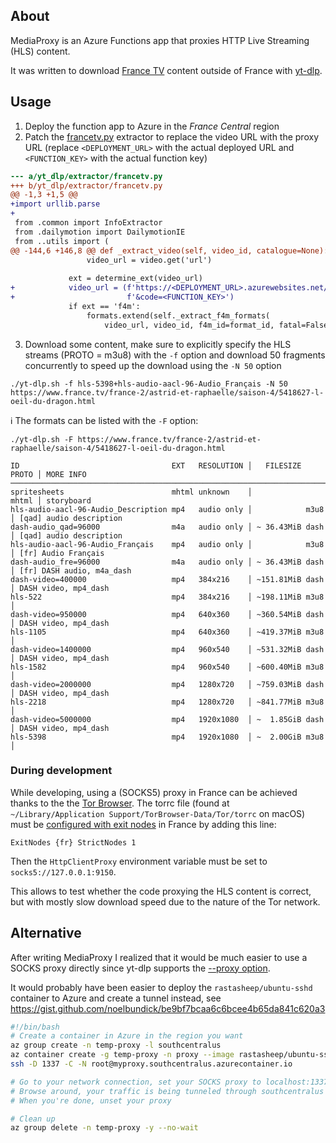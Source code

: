 ## About

MediaProxy is an Azure Functions app that proxies HTTP Live Streaming (HLS) content.

It was written to download [France TV](https://www.france.tv) content outside of France with [yt-dlp](https://github.com/yt-dlp/yt-dlp).

## Usage

1. Deploy the function app to Azure in the *France Central* region
2. Patch the [francetv.py](https://github.com/yt-dlp/yt-dlp/blob/e3ce2b385ec1f03fac9d4210c57fda77134495fc/yt_dlp/extractor/francetv.py) extractor to replace the video URL with the proxy URL (replace `<DEPLOYMENT_URL>` with the actual deployed URL and `<FUNCTION_KEY>` with the actual function key)

```diff
--- a/yt_dlp/extractor/francetv.py
+++ b/yt_dlp/extractor/francetv.py
@@ -1,3 +1,5 @@
+import urllib.parse
+
 from .common import InfoExtractor
 from .dailymotion import DailymotionIE
 from ..utils import (
@@ -144,6 +146,8 @@ def _extract_video(self, video_id, catalogue=None):
                 video_url = video.get('url')
 
             ext = determine_ext(video_url)
+            video_url = (f'https://<DEPLOYMENT_URL>.azurewebsites.net/?url={urllib.parse.quote(video_url)}'
+                         f'&code=<FUNCTION_KEY>')
             if ext == 'f4m':
                 formats.extend(self._extract_f4m_formats(
                     video_url, video_id, f4m_id=format_id, fatal=False))
```

3. Download some content, make sure to explicitly specify the HLS streams (PROTO = m3u8) with the `-f` option and download 50 fragments concurrently to speed up the download using the `-N 50` option

```
./yt-dlp.sh -f hls-5398+hls-audio-aacl-96-Audio_Français -N 50 https://www.france.tv/france-2/astrid-et-raphaelle/saison-4/5418627-l-oeil-du-dragon.html
```

ℹ️ The formats can be listed with the `-F` option:

```
./yt-dlp.sh -F https://www.france.tv/france-2/astrid-et-raphaelle/saison-4/5418627-l-oeil-du-dragon.html
```

```
ID                                  EXT   RESOLUTION │   FILESIZE PROTO │ MORE INFO
───────────────────────────────────────────────────────────────────────────────────────────────────
spritesheets                        mhtml unknown    │            mhtml │ storyboard
hls-audio-aacl-96-Audio_Description mp4   audio only │            m3u8  │ [qad] audio description
dash-audio_qad=96000                m4a   audio only │ ~ 36.43MiB dash  │ [qad] audio description
hls-audio-aacl-96-Audio_Français    mp4   audio only │            m3u8  │ [fr] Audio Français
dash-audio_fre=96000                m4a   audio only │ ~ 36.43MiB dash  │ [fr] DASH audio, m4a_dash
dash-video=400000                   mp4   384x216    │ ~151.81MiB dash  │ DASH video, mp4_dash
hls-522                             mp4   384x216    │ ~198.11MiB m3u8  │
dash-video=950000                   mp4   640x360    │ ~360.54MiB dash  │ DASH video, mp4_dash
hls-1105                            mp4   640x360    │ ~419.37MiB m3u8  │
dash-video=1400000                  mp4   960x540    │ ~531.32MiB dash  │ DASH video, mp4_dash
hls-1582                            mp4   960x540    │ ~600.40MiB m3u8  │
dash-video=2000000                  mp4   1280x720   │ ~759.03MiB dash  │ DASH video, mp4_dash
hls-2218                            mp4   1280x720   │ ~841.77MiB m3u8  │
dash-video=5000000                  mp4   1920x1080  │ ~  1.85GiB dash  │ DASH video, mp4_dash
hls-5398                            mp4   1920x1080  │ ~  2.00GiB m3u8  │
```

### During development

While developing, using a (SOCKS5) proxy in France can be achieved thanks to the the [Tor Browser](https://www.torproject.org/download/). The torrc file (found at `~/Library/Application Support/TorBrowser-Data/Tor/torrc` on macOS) must be [configured with exit nodes](https://www.optimizationcore.com/security/set-tor-exit-node-tor-browser-country-code-specific-node/) in France by adding this line:

```
ExitNodes {fr} StrictNodes 1
```

Then the `HttpClientProxy` environment variable must be set to `socks5://127.0.0.1:9150`.

This allows to test whether the code proxying the HLS content is correct, but with mostly slow download speed due to the nature of the Tor network.

## Alternative

After writing MediaProxy I realized that it would be much easier to use a SOCKS proxy directly since yt-dlp supports the [--proxy option](https://github.com/yt-dlp/yt-dlp/?tab=readme-ov-file#network-options).

It would probably have been easier to deploy the `rastasheep/ubuntu-sshd` container to Azure and create a tunnel instead, see https://gist.github.com/noelbundick/be9bf7bcaa6c6bcee4b65da841c620a3

```sh
#!/bin/bash
# Create a container in Azure in the region you want
az group create -n temp-proxy -l southcentralus
az container create -g temp-proxy -n proxy --image rastasheep/ubuntu-sshd --ip-address Public --ports 22 --dns-name-label myproxy
ssh -D 1337 -C -N root@myproxy.southcentralus.azurecontainer.io

# Go to your network connection, set your SOCKS proxy to localhost:1337
# Browse around, your traffic is being tunneled through southcentralus
# When you're done, unset your proxy

# Clean up
az group delete -n temp-proxy -y --no-wait
```
